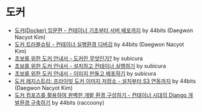 # 도커

* [도커(Docker) 입문편 - 컨테이너 기초부터 서버 배포까지](https://www.44bits.io/ko/post/easy-deploy-with-docker) by 44bits (Daegwon Nacyot Kim)
* [도커 트러블슈팅 - 컨테이너 실행환경 디버깅](https://www.44bits.io/ko/post/docker-container-trouble-shooting-by-exec-and-commit) by 44bits (Daegwon Nacyot Kim)
* [초보를 위한 도커 안내서 - 도커란 무엇인가?](https://subicura.com/2017/01/19/docker-guide-for-beginners-1.html) by subicura
* [초보를 위한 도커 안내서 - 설치하고 컨테이너 실행하기](https://subicura.com/2017/01/19/docker-guide-for-beginners-2.html) by subicura
* [초보를 위한 도커 안내서 - 이미지 만들고 배포하기](https://subicura.com/2017/02/10/docker-guide-for-beginners-create-image-and-deploy.html) by subicura
* [도커 레지스트리: 프라이빗 도커 이미지 저장소 - 설치부터 S3 연동까지](https://www.44bits.io/ko/post/running-docker-registry-and-using-s3-storage) by 44bits (Daegwon Nacyot Kim)
* [도커 컴포즈를 활용하여 완벽한 개발 환경 구성하기 - 컨테이너 시대의 Django 개발환경 구축하기](https://www.44bits.io/ko/post/almost-perfect-development-environment-with-docker-and-docker-compose) by 44bits (raccoony)
